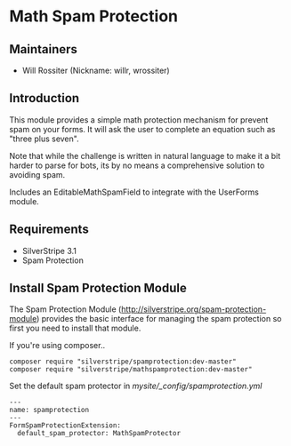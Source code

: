 # Math Spam Protection

## Maintainers

 * Will Rossiter (Nickname: willr, wrossiter)
  <will at fullscreen dot io>

## Introduction

This module provides a simple math protection mechanism for prevent spam on your 
forms. It will ask the user to complete an equation such as "three plus seven".

Note that while the challenge is written in natural language to make it a bit harder to parse for bots,
its by no means a comprehensive solution to avoiding spam.

Includes an EditableMathSpamField to integrate with the UserForms module. 

## Requirements

 * SilverStripe 3.1
 * Spam Protection
 
## Install Spam Protection Module

The Spam Protection Module (http://silverstripe.org/spam-protection-module) 
provides the basic interface for managing the spam protection so first you need 
to install that module.

If you're using composer..

```
composer require "silverstripe/spamprotection:dev-master"
composer require "silverstripe/mathspamprotection:dev-master"
```

Set the default spam protector in *mysite/_config/spamprotection.yml*

	---
	name: spamprotection
	---
	FormSpamProtectionExtension:
	  default_spam_protector: MathSpamProtector
